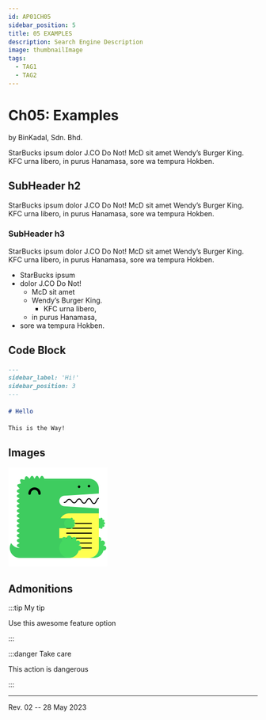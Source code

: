 ```yaml
---
id: AP01CH05
sidebar_position: 5
title: 05 EXAMPLES
description: Search Engine Description
image: thumbnailImage
tags:
  - TAG1
  - TAG2
---
```

# Ch05: Examples
by BinKadal, Sdn. Bhd.

StarBucks ipsum dolor J.CO Do Not! McD sit amet Wendy’s Burger King. 
KFC urna libero, in purus Hanamasa, sore wa tempura Hokben.

## SubHeader h2

StarBucks ipsum dolor J.CO Do Not! McD sit amet Wendy’s Burger King. 
KFC urna libero, in purus Hanamasa, sore wa tempura Hokben.

### SubHeader h3

StarBucks ipsum dolor J.CO Do Not! McD sit amet Wendy’s Burger King. 
KFC urna libero, in purus Hanamasa, sore wa tempura Hokben.

- StarBucks ipsum 
- dolor J.CO Do Not!
  - McD sit amet 
  - Wendy’s Burger King. 
    - KFC urna libero, 
  - in purus Hanamasa, 
- sore wa tempura Hokben.

## Code Block

```md title="hello.md" {1-4}
---
sidebar_label: 'Hi!'
sidebar_position: 3
---

# Hello

This is the Way!
```

## Images

![Docusaurus logo](/img/docusaurus.png)

## Admonitions

:::tip My tip

Use this awesome feature option

:::

:::danger Take care

This action is dangerous

:::


<hr />

Rev. 02 -- 28 May 2023

<!--
REV02: Sun 28 May 2023 11:00
REV01: Sat 27 May 2023 11:00
START: Wed 24 May 2023 16:00
-->

